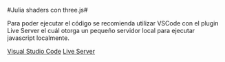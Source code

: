 #Julia shaders con three.js#

Para poder ejecutar el código se recomienda utilizar VSCode con el plugin Live Server
el cuál otorga un pequeño servidor local para ejecutar javascript localmente.

[Visual Studio Code](https://code.visualstudio.com/)
[Live Server](https://marketplace.visualstudio.com/items?itemName=ritwickdey.LiveServer)
